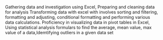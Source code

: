 Gathering data and investigation using Excel, Preparing and cleaning data for analysis Transforming data with excel with involves sorting and filtering, formatting and adjusting, conditional formatting and performing various data calculations. Proficiency in visualizing data in pivot tables in Excel, Using statistical analysis formulars to find the average, mean value, max value of a data,Idemtifying outliers in a given data set

